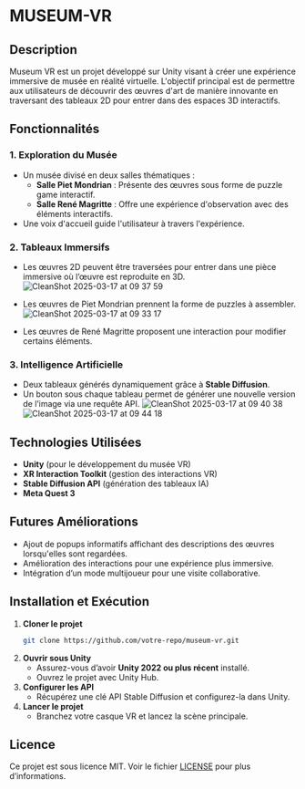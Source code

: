 # MUSEUM-VR

## Description
Museum VR est un projet développé sur Unity visant à créer une expérience immersive de musée en réalité virtuelle. L'objectif principal est de permettre aux utilisateurs de découvrir des œuvres d'art de manière innovante en traversant des tableaux 2D pour entrer dans des espaces 3D interactifs.

## Fonctionnalités
### 1. **Exploration du Musée**
- Un musée divisé en deux salles thématiques :
  - **Salle Piet Mondrian** : Présente des œuvres sous forme de puzzle game interactif.
  - **Salle René Magritte** : Offre une expérience d'observation avec des éléments interactifs.
- Une voix d'accueil guide l'utilisateur à travers l'expérience.

### 2. **Tableaux Immersifs**
- Les œuvres 2D peuvent être traversées pour entrer dans une pièce immersive où l’œuvre est reproduite en 3D.
![CleanShot 2025-03-17 at 09 37 59](https://github.com/user-attachments/assets/57db8503-64dc-494f-88a7-ef945ce60839)


- Les œuvres de Piet Mondrian prennent la forme de puzzles à assembler.
![CleanShot 2025-03-17 at 09 33 17](https://github.com/user-attachments/assets/ce35effb-70dc-4d58-b1e3-fc60f5873c8d)

- Les œuvres de René Magritte proposent une interaction pour modifier certains éléments.

### 3. **Intelligence Artificielle**
- Deux tableaux générés dynamiquement grâce à **Stable Diffusion**.
- Un bouton sous chaque tableau permet de générer une nouvelle version de l’image via une requête API.
![CleanShot 2025-03-17 at 09 40 38](https://github.com/user-attachments/assets/53e03d46-9cfc-44d3-ae5f-960809723402)
![CleanShot 2025-03-17 at 09 44 18](https://github.com/user-attachments/assets/5b2fdb14-1daf-430b-9f66-6ab488804eb7)


## Technologies Utilisées
- **Unity** (pour le développement du musée VR)
- **XR Interaction Toolkit** (gestion des interactions VR)
- **Stable Diffusion API** (génération des tableaux IA)
- **Meta Quest 3**

## Futures Améliorations
- Ajout de popups informatifs affichant des descriptions des œuvres lorsqu'elles sont regardées.
- Amélioration des interactions pour une expérience plus immersive.
- Intégration d’un mode multijoueur pour une visite collaborative.

## Installation et Exécution
1. **Cloner le projet**
   ```sh
   git clone https://github.com/votre-repo/museum-vr.git
   ```
2. **Ouvrir sous Unity**
   - Assurez-vous d’avoir **Unity 2022 ou plus récent** installé.
   - Ouvrez le projet avec Unity Hub.
3. **Configurer les API**
   - Récupérez une clé API Stable Diffusion et configurez-la dans Unity.
4. **Lancer le projet**
   - Branchez votre casque VR et lancez la scène principale.

## Licence
Ce projet est sous licence MIT. Voir le fichier [LICENSE](LICENSE) pour plus d’informations.


